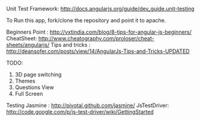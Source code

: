 Unit Test Framework: http://docs.angularjs.org/guide/dev_guide.unit-testing

To Run this app, fork/clone the repository and point it to apache.

Beginners Point : http://vxtindia.com/blog/8-tips-for-angular-js-beginners/
CheatSheet: http://www.cheatography.com/proloser/cheat-sheets/angularjs/
Tips and tricks : http://deansofer.com/posts/view/14/AngularJs-Tips-and-Tricks-UPDATED

TODO:
1. 3D page switching
2. Themes
3. Questions View
4. Full Screen

Testing
Jasmine : http://pivotal.github.com/jasmine/
JsTestDriver: http://code.google.com/p/js-test-driver/wiki/GettingStarted